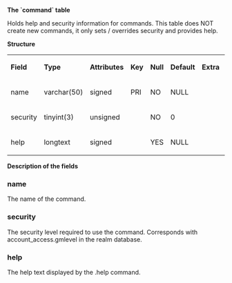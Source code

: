 
<p><strong>The `command` table</strong></p>

<p>Holds help and security information for commands. This table does NOT create new commands, it only sets / overrides security and provides help.</p>

<p><strong>Structure</strong></p>

<table>
<colgroup>
<col width="12%" />
<col width="12%" />
<col width="12%" />
<col width="12%" />
<col width="12%" />
<col width="12%" />
<col width="12%" />
<col width="12%" />
</colgroup>
<tbody>
<tr class="odd">
<td><p><strong>Field</strong></p></td>
<td><p><strong>Type</strong></p></td>
<td><p><strong>Attributes</strong></p></td>
<td><p><strong>Key</strong></p></td>
<td><p><strong>Null</strong></p></td>
<td><p><strong>Default</strong></p></td>
<td><p><strong>Extra</strong></p></td>
<td><p><strong>Comment</strong></p></td>
</tr>
<tr class="even">
<td><p>name</p></td>
<td><p>varchar(50)</p></td>
<td><p>signed</p></td>
<td><p>PRI</p></td>
<td><p>NO</p></td>
<td><p>NULL</p></td>
<td><p></p></td>
<td><p></p></td>
</tr>
<tr class="odd">
<td><p>security</p></td>
<td><p>tinyint(3)</p></td>
<td><p>unsigned</p></td>
<td><p></p></td>
<td><p>NO</p></td>
<td><p>0</p></td>
<td><p></p></td>
<td><p></p></td>
</tr>
<tr class="odd">
<td><p>help</p></td>
<td><p>longtext</p></td>
<td><p>signed</p></td>
<td><p></p></td>
<td><p>YES</p></td>
<td><p>NULL</p></td>
<td><p></p></td>
<td><p></p></td>
</tr>
</tbody>
</table>

<p><strong>Description of the fields</strong></p>

<h3>name</h3>
<p>The name of the command.</p>

<h3>security</h3>
<p>The security level required to use the command. Corresponds with account_access.gmlevel in the realm database.</p>

<h3>help</h3>
<p>The help text displayed by the .help command.</p>
